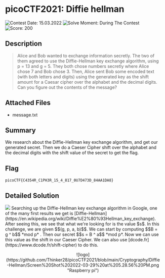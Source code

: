 # picoCTF2021: Diffie hellman

![Contest Date: 15.03.2022](https://img.shields.io/badge/Contest%20Date-15.03.2022-lightgrey.svg)
![Solve Moment: During The Contest](https://img.shields.io/badge/Solve%20Moment-During%20The%20Contest-brightgreen.svg)
![Score: 200](https://img.shields.io/badge/Score-200-brightgreen.svg)

## Description

> Alice and Bob wanted to exchange information secretly. The two of them agreed
to use the Diffie-Hellman key exchange algorithm, using p = 13 and g = 5. They
both chose numbers secretly where Alice chose 7 and Bob chose 3. Then, Alice
sent Bob some encoded text (with both letters and digits) using the generated
key as the shift amount for a Caesar cipher over the alphabet and the decimal
digits. Can you figure out the contents of the message?


## Attached Files

- message.txt

## Summary

We research about the Diffie-Hellman key exchange algorithm, and get our generated secret. Then we do a Caeser Cipher shift over the alphabet and the decimal digits with the shift value of the secret to get the flag.

## Flag

```
picoCTF{C4354R_C1PH3R_15_4_817_0U7D473D_84AA1DA8}
```

## Detailed Solution

<img src="https://render.githubusercontent.com/render/math?math=e^{i \pi} = -1">
Searching up the Diffie-Hellman key exchange algorithm in Google, one of the many first results we get is [Diffie-Hellman](https://en.wikipedia.org/wiki/Diffie%E2%80%93Hellman_key_exchange). After seeing this, we see that what we're looking for is the value $s$. In this challenge, we are given $$(g, p, a, b)$$. We can start by computing $$B = g ^ b$$ *mod p* . Then our secret $$s = B ^ a$$ *mod p*. Now we can use this value as the shift in our Caeser Cipher. We can also use [dcode.fr](https://www.dcode.fr/shift-cipher) to do this. <p align="center">
![logo](https://github.com/Thinker28/picoCTF2021/blob/main/Cryptography/Diffie-Hellman/Screen%20Shot%202022-03-29%20at%205.28.56%20PM.png "Raspberry pi")
</p>

